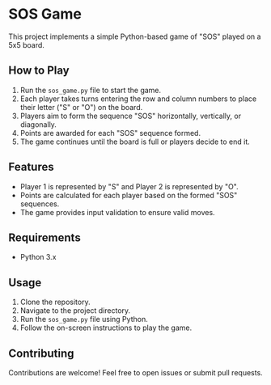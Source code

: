 # SOS Game

This project implements a simple Python-based game of "SOS" played on a 5x5 board.

## How to Play

1. Run the `sos_game.py` file to start the game.
2. Each player takes turns entering the row and column numbers to place their letter ("S" or "O") on the board.
3. Players aim to form the sequence "SOS" horizontally, vertically, or diagonally.
4. Points are awarded for each "SOS" sequence formed.
5. The game continues until the board is full or players decide to end it.

## Features

- Player 1 is represented by "S" and Player 2 is represented by "O".
- Points are calculated for each player based on the formed "SOS" sequences.
- The game provides input validation to ensure valid moves.

## Requirements

- Python 3.x

## Usage

1. Clone the repository.
2. Navigate to the project directory.
3. Run the `sos_game.py` file using Python.
4. Follow the on-screen instructions to play the game.

## Contributing

Contributions are welcome! Feel free to open issues or submit pull requests.
